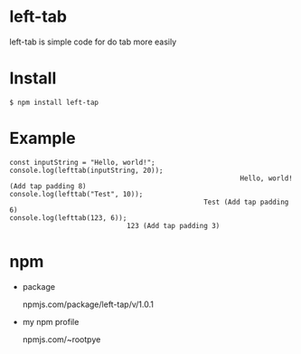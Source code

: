 # left-tab
left-tab is simple code for do tab more easily 

# Install
```
$ npm install left-tap
```

# Example
```
const inputString = "Hello, world!";
console.log(lefttab(inputString, 20)); 
                                                         Hello, world! (Add tap padding 8)
console.log(lefttab("Test", 10));      
                                                Test (Add tap padding 6) 
console.log(lefttab(123, 6));          
                             123 (Add tap padding 3)
```

# npm
- package

  npmjs.com/package/left-tap/v/1.0.1

- my npm profile

  npmjs.com/~rootpye
  
